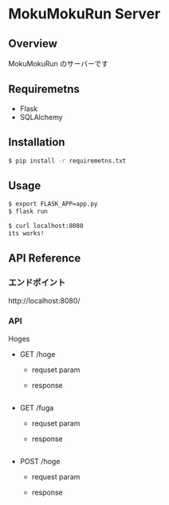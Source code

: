 # MokuMokuRun Server

## Overview

MokuMokuRun のサーバーです

## Requiremetns

- Flask
- SQLAlchemy

## Installation

```bash
$ pip install -r requiremetns.txt
```

## Usage

```bash
$ export FLASK_APP=app.py
$ flask run

$ curl localhost:8080
its works!
```

## API Reference

### エンドポイント

http://localhost:8080/

### API
Hoges
- GET /hoge

  - requset param

  - response

    ```json
    
    ```

- GET /fuga

  - requset param

  - response

    ```json
    
    ```

- POST /hoge

  - request param

  - response

    ```json
    
    ```

    